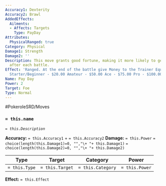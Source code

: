 ```yaml
---
Accuracy1: Dexterity
Accuracy2: Brawl
AddedEffects:
  Ailments:
  - Affects: Targets
    Type: PayDay
Attributes:
  PhysicalRanged: true
Category: Physical
Damage1: Strength
Damage2: ''
Description: This move grants good fortune, making it more likely to get more money
  after each battle.
Effect: 'Ranged. At the end of the battle give Money to the Trainer Equal to its Rank:
  Starter/Beginner - $20.00 Amateur - $50.00 Ace - $75.00 Pro - $100.00'
Name: Pay Day
Power: 2
Target: Foe
Type: Normal
---
```


#PokeroleSRD/Moves

### `= this.name` 
*`= this.Description`*

**Accuracy:** `= this.Accuracy1` + `= this.Accuracy2`
**Damage:** `= this.Power` `= choice(length(this.Damage1)=0, "","\+ "+ this.Damage1)` `= choice(length(this.Damage2)=0, "","\+ "+ this.Damage2)`

| Type          | Target          | Category          | Power          |
| ------------- | --------------- | ----------------  | -------------- |
| `= this.Type` | `= this.Target` | `= this.Category` | `= this.Power` | 

**Effect:** `= this.Effect`